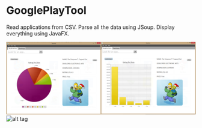 GooglePlayTool
==============

Read applications from CSV. Parse all the data using JSoup. Display everything using JavaFX.

![alt tag](https://raw.githubusercontent.com/nicnhus22/GooglePlayTool/master/screenshot/SH1.png)
![alt tag](https://raw.githubusercontent.com/nicnhus22/GooglePlayTool/master/screenshot/SH2.png)
